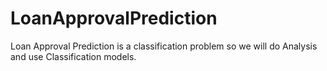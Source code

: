 # LoanApprovalPrediction
Loan Approval Prediction is a classification problem so we will do Analysis and use Classification models.
